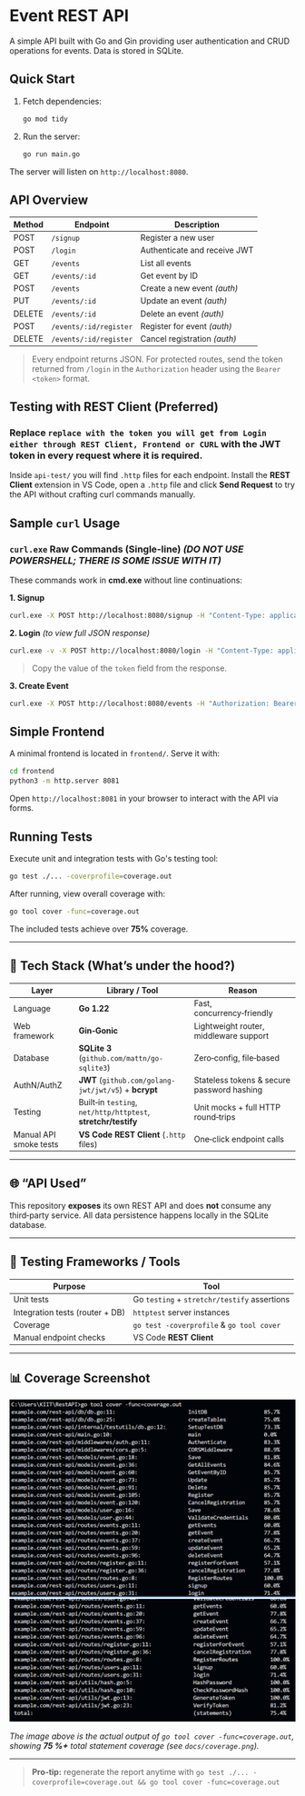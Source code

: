 # Event REST API

A simple API built with Go and Gin providing user authentication and CRUD operations for events. Data is stored in SQLite.

## Quick Start

1. Fetch dependencies:

   ```bash
   go mod tidy
   ```
2. Run the server:

   ```bash
   go run main.go
   ```

The server will listen on `http://localhost:8080`.

## API Overview

| Method | Endpoint               | Description                  |
| ------ | ---------------------- | ---------------------------- |
| POST   | `/signup`              | Register a new user          |
| POST   | `/login`               | Authenticate and receive JWT |
| GET    | `/events`              | List all events              |
| GET    | `/events/:id`          | Get event by ID              |
| POST   | `/events`              | Create a new event *(auth)*  |
| PUT    | `/events/:id`          | Update an event *(auth)*     |
| DELETE | `/events/:id`          | Delete an event *(auth)*     |
| POST   | `/events/:id/register` | Register for event *(auth)*  |
| DELETE | `/events/:id/register` | Cancel registration *(auth)* |

> Every endpoint returns JSON. For protected routes, send the token returned from `/login` in the `Authorization` header using the `Bearer <token>` format.

## Testing with REST Client (Preferred)

### Replace `replace with the token you will get from Login either through REST Client, Frontend or CURL` with the JWT token in every request where it is required.

Inside `api-test/` you will find `.http` files for each endpoint. Install the **REST Client** extension in VS Code, open a `.http` file and click **Send Request** to try the API without crafting curl commands manually.

## Sample `curl` Usage

### `curl.exe` Raw Commands (Single‑line) *(DO NOT USE POWERSHELL; THERE IS SOME ISSUE WITH IT)*

These commands work in **cmd.exe** without line continuations:

**1. Signup**

```bash
curl.exe -X POST http://localhost:8080/signup -H "Content-Type: application/json" --data "{\"email\":\"user3@example.com\",\"password\":\"secret\"}"
```

**2. Login** *(to view full JSON response)*

```bash
curl.exe -v -X POST http://localhost:8080/login -H "Content-Type: application/json" --data "{\"email\":\"user3@example.com\",\"password\":\"secret\"}"
```

> Copy the value of the `token` field from the response.

**3. Create Event**

```bash
curl.exe -X POST http://localhost:8080/events -H "Authorization: Bearer <YOUR_TOKEN_HERE>" -H "Content-Type: application/json" --data "{\"name\":\"Party\",\"description\":\"Fun\",\"location\":\"Town\",\"dateTime\":\"2025-01-01T15:30:00Z\"}"
```

## Simple Frontend

A minimal frontend is located in `frontend/`. Serve it with:

```bash
cd frontend
python3 -m http.server 8081
```

Open `http://localhost:8081` in your browser to interact with the API via forms.

## Running Tests

Execute unit and integration tests with Go's testing tool:

```bash
go test ./... -coverprofile=coverage.out
```

After running, view overall coverage with:

```bash
go tool cover -func=coverage.out
```

The included tests achieve over **75%** coverage.

---

## 🧩 Tech Stack (What’s under the hood?)

| Layer                  | Library / Tool                                                | Reason                                     |
| ---------------------- | ------------------------------------------------------------- | ------------------------------------------ |
| Language               | **Go 1.22**                                                   | Fast, concurrency‑friendly                 |
| Web framework          | **Gin‑Gonic**                                                 | Lightweight router, middleware support     |
| Database               | **SQLite 3** (`github.com/mattn/go-sqlite3`)                  | Zero‑config, file‑based                    |
| AuthN/AuthZ            | **JWT** (`github.com/golang-jwt/jwt/v5`) + **bcrypt**         | Stateless tokens & secure password hashing |
| Testing                | Built‑in `testing`, `net/http/httptest`, **stretchr/testify** | Unit mocks + full HTTP round‑trips         |
| Manual API smoke tests | **VS Code REST Client** (`.http` files)                       | One‑click endpoint calls                   |

---

## 🌐 “API Used”

This repository **exposes** its own REST API and does **not** consume any third‑party service. All data persistence happens locally in the SQLite database.

---

## 🔬 Testing Frameworks / Tools

| Purpose                         | Tool                                         |
| ------------------------------- | -------------------------------------------- |
| Unit tests                      | Go `testing` + `stretchr/testify` assertions |
| Integration tests (router + DB) | `httptest` server instances                  |
| Coverage                        | `go test -coverprofile` & `go tool cover`    |
| Manual endpoint checks          | VS Code **REST Client**                      |

---

## 📊 Coverage Screenshot

![Coverage report](docs/coverage.png)
![Total Report](docs/coverage2.png)

*The image above is the actual output of `go tool cover -func=coverage.out`, showing **75 %+** total statement coverage (see `docs/coverage.png`).*

---

> **Pro‑tip:** regenerate the report anytime with
> `go test ./... -coverprofile=coverage.out && go tool cover -func=coverage.out`
